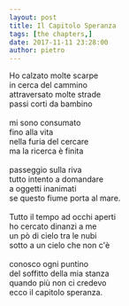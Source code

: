 ```yaml
---
layout: post
title: Il Capitolo Speranza
tags: [the chapters,]
date: 2017-11-11 23:28:00
author: pietro
---
```

Ho calzato molte scarpe<br/>in cerca del cammino<br/>attraversato molte strade<br/>passi corti da bambino<br/><br/>mi sono consumato<br/>fino alla vita<br/>nella furia del cercare<br/>ma la ricerca è finita<br/><br/>passeggio sulla riva<br/>tutto intento a domandare<br/>a oggetti inanimati<br/>se questo fiume porta al mare.<br/><br/>Tutto il tempo ad occhi aperti<br/>ho cercato dinanzi a me<br/>un pò di cielo tra le nubi<br/>sotto a un cielo che non c'è<br/><br/>conosco ogni puntino<br/>del soffitto della mia stanza<br/>quando più non ci credevo<br/>ecco il capitolo speranza.
